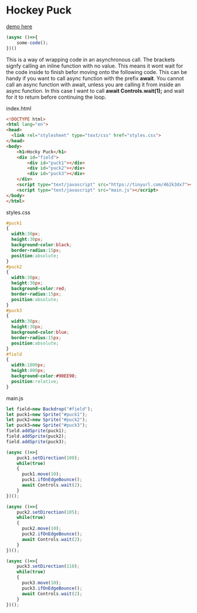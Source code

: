# Hockey Puck

[demo here](https://gormanlearncode.github.io/learncode/tutorial5/)
  
```javascript
(async ()=>{
    some-code();
})()
```
This is a way of wrapping code in an asynchronous call. The brackets signfy calling an inline function with no value. This means it wont wait for the code inside to finish befor moving onto the following code. This can be handy if you want to call async function with the prefix **await**. You cannot call an async function with await, unless you are calling it from inside an async function. In this case I want to call **await Controls.wait(1);** and wait for it to return before continuing the loop.
  
index.html
```html
<!DOCTYPE html>
<html lang="en">
<head>
  <link rel="stylesheet" type="text/css" href="styles.css">
</head>
<body>
    <h1>Hocky Puck</h1>
    <div id="field">
        <div id="puck1"></div>
        <div id="puck2"></div>
        <div id="puck3"></div>
    </div>
    <script type="text/javascript" src="https://tinyurl.com/462k3dx7"></script>
    <script type="text/javascript" src="main.js"></script>
</body>
</html>
```
styles.css
```css
#puck1
{
  width:30px;
  height:30px;
  background-color:black;
  border-radius:15px;
  position:absolute;
}
#puck2
{
  width:30px;
  height:30px;
  background-color:red;
  border-radius:15px;
  position:absolute;
}
#puck3
{
  width:30px;
  height:30px;
  background-color:blue;
  border-radius:15px;
  position:absolute;
}
#field
{
  width:1000px;
  height:800px;
  background-color:#90EE90;
  position:relative;
}
```
  
main.js
```javascript
let field=new Backdrop("#field");
let puck1=new Sprite("#puck1");
let puck2=new Sprite("#puck2");
let puck3=new Sprite("#puck3");
field.addSprite(puck1);
field.addSprite(puck2);
field.addSprite(puck3);

(async ()=>{
    puck1.setDirection(100);
    while(true)
    {
      puck1.move(10);
      puck1.ifOnEdgeBounce();
      await Controls.wait(2);
    }
})();

(async ()=>{
    puck2.setDirection(105);
    while(true)
    {
      puck2.move(10);
      puck2.ifOnEdgeBounce();
      await Controls.wait(2);
    }
})();

(async ()=>{
    puck3.setDirection(110);
    while(true)
    {
      puck3.move(10);
      puck3.ifOnEdgeBounce();
      await Controls.wait(2);
    }
})();

```
